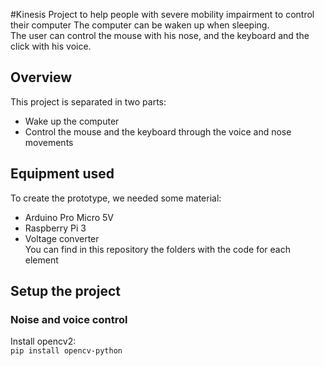 #Kinesis
Project to help people with severe mobility impairment to control their computer
The computer can be waken up when sleeping.  
The user can control the mouse with his nose, and the keyboard and the click with his voice.  
## Overview
This project is separated in two parts:  
* Wake up the computer
* Control the mouse and the keyboard through the voice and nose movements 

## Equipment used
To create the prototype, we needed some material:
* Arduino Pro Micro 5V
* Raspberry Pi 3
* Voltage converter  
You can find in this repository the folders with the code for each element  
## Setup the project
### Noise and voice control
Install opencv2:  
`pip install opencv-python`  



